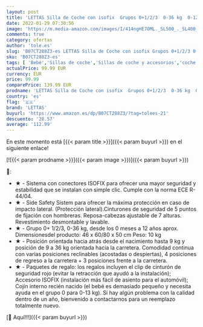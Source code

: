 ```yaml
---
layout: post
title: 'LETTAS Silla de Coche con isofix  Grupos 0+1/2/3  0-36 kg  0-12 años '
date: 2022-01-29 07:30:56
image: 'https://m.media-amazon.com/images/I/414ngHE7OML._SL500_._SL400_.jpg'
comments: true
category: ofertas
author: 'tole.es'
slug: 'B07CT288Z3-es LETTAS Silla de Coche con isofix Grupos 0+1/2/3 0-36 kg...'
sku: 'B07CT288Z3-es'
tags: [ 'Bebé','Sillas de coche','Sillas de coche y accesorios','coche','de','isofix','lettas','silla', ]
actualPrice: 99.99 EUR
currency: EUR
price: 99.99
comparePrice: 139.99 EUR
prodname: 'LETTAS Silla de Coche con isofix  Grupos 0+1/2/3  0-36 kg  0-12 años '
country: 'es'
flag: '🇪🇸'
brand: 'LETTAS'
buyurl: 'https://www.amazon.es/dp/B07CT288Z3/?tag=tolees-21'
descuento: '28.57'
average: '112.99'
---
```


En este momento está [{{< param title >}}]({{< param buyurl >}}) en el siguiente enlace!

[![{{< param prodname >}}]({{< param image >}})]({{< param buyurl >}})

🔎:

- ★ - Sistema con conectores ISOFIX para ofrecer una mayor seguridad y estabilidad que se instalan con simple clic. Cumple con la norma ECE R-44/04.
- ★ - Side Safety Sistem para ofrecer la máxima protección en caso de impacto lateral. (Protección lateral).Cinturones de seguridad de 5 puntos de fijación con hombreras. Reposa-cabezas ajustable de 7 alturas. Revestimiento desmontable y lavable.
- ★ - Grupo 0+ 1/2/3, 0-36 kg, desde los 0 meses a 12 años aprox. Dimensionesdel producto: 46 x 60/80 x 50 cm Peso: 10 kg
- ★ - Posición orientada hacia atrás desde el nacimiento hasta 9 kg y posición de 9 a 36 kg orientada hacia la carretera. Comodidad continua con varias posiciones reclinables (acostadas o despiertas), 4 posiciones de regreso a la carretera + 3 posiciones frente a la carretera.
- ★ - Paquetes de regalo: los regalos incluyen el clip de cinturón de seguridad rojo (evitar la retracción que ayudó a la instalación); Accesorio ISOFIX (instalación más fácil de asiento para el automóvil); Cojín interno recién nacido (el bebé es demasiado pequeño y necesita ayuda en el grupo 0 para 0-13 kg). Si hay algún problema con la calidad dentro de un año, bienvenido a contactarnos para un reemplazo totalmente nuevo.

[🛒 Aquí!!!]({{< param buyurl >}})
